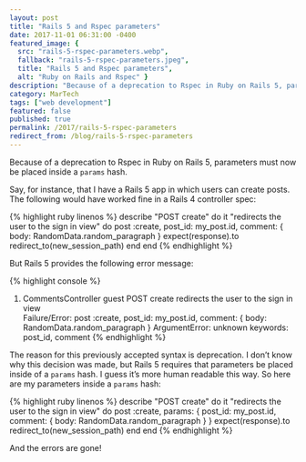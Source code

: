 ```yaml
---
layout: post
title: "Rails 5 and Rspec parameters"
date: 2017-11-01 06:31:00 -0400
featured_image: {
  src: "rails-5-rspec-parameters.webp",
  fallback: "rails-5-rspec-parameters.jpeg",
  title: "Rails 5 and Rspec parameters",
  alt: "Ruby on Rails and Rspec" }
description: "Because of a deprecation to Rspec in Ruby on Rails 5, parameters must now be placed inside a params hash."
category: MarTech
tags: ["web development"]
featured: false
published: true
permalink: /2017/rails-5-rspec-parameters
redirect_from: /blog/rails-5-rspec-parameters
---
```


Because of a deprecation to Rspec in Ruby on Rails 5, parameters must now be placed inside a `params` hash.

Say, for instance, that I have a Rails 5 app in which users can create posts. The following would have worked fine in a Rails 4 controller spec:

{% highlight ruby linenos %}
describe "POST create" do
  it "redirects the user to the sign in view" do
    post :create, post_id: my_post.id, comment: { body: RandomData.random_paragraph }
    expect(response).to redirect_to(new_session_path)
  end
end
{% endhighlight %}

But Rails 5 provides the following error message:

{% highlight console %}
1) CommentsController guest POST create redirects the user to the sign in view   
  Failure/Error: post :create, post_id: my_post.id, comment: { body: RandomData.random_paragraph }
  ArgumentError: unknown keywords: post_id, comment
{% endhighlight %}

The reason for this previously accepted syntax is deprecation. I don’t know why this decision was made, but Rails 5 requires that parameters be placed inside of a `params` hash. I guess it’s more human readable this way. So here are my parameters inside a `params` hash:

{% highlight ruby linenos %}
describe "POST create" do
  it "redirects the user to the sign in view" do
    post :create, params: { post_id: my_post.id, comment: { body: RandomData.random_paragraph } }
    expect(response).to redirect_to(new_session_path)
  end
end
{% endhighlight %}

And the errors are gone!